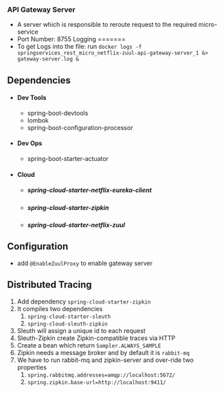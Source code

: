 ### API Gateway Server
- A server which is responsible to reroute request to the required micro-service
- Port Number: 8755
Logging
=======
- To get Logs into the file: run ```docker logs -f  springservices_rest_micro_netflix-zuul-api-gateway-server_1 &> gateway-server.log &```

Dependencies
------------
- #### Dev Tools
    - spring-boot-devtools
    - lombok
    - spring-boot-configuration-processor
- #### Dev Ops
    - spring-boot-starter-actuator
- #### Cloud
    - ##### spring-cloud-starter-netflix-eureka-client
    - ##### spring-cloud-starter-zipkin
    - ##### spring-cloud-starter-netflix-zuul

Configuration
-------------
- add ```@EnableZuulProxy``` to enable gateway server

Distributed Tracing
-------------------
1.  Add dependency ```spring-cloud-starter-zipkin```
2. It compiles two dependencies
    1. ```spring-cloud-starter-sleuth```
    2. ```spring-cloud-sleuth-zipkin```
3.  Sleuth will assign a unique id to each request
4.  Sleuth-Zipkin create Zipkin-compatible traces via HTTP
5.  Create a bean which return ```Sampler.ALWAYS_SAMPLE```
6.  Zipkin needs a message broker and by default it is ```rabbit-mq```
7.  We have to run rabbit-mq and zipkin-server and  over-ride two properties
    1. ```spring.rabbitmq.addresses=amqp://localhost:5672/```
    2. ```spring.zipkin.base-url=http://localhost:9411/```
